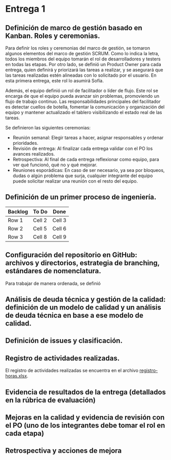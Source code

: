 # Entrega 1

## Definición de marco de gestión basado en Kanban. Roles y ceremonias. 

Para definir los roles y ceremonias del marco de gestión, se tomaron algunos elementos del marco de gestión SCRUM. Como lo indica la letra, todos los miembros del equipo tomarán el rol de desarrolladores y testers en todas las etapas. Por otro lado, se definió un Product Owner para cada entrega, quien definirá y priorizará las tareas a realizar, y se asegurará que las tareas realizadas estén alineadas con lo solicitado por el usuario. En esta primera entrega, este rol lo asumirá Sofía. 

Además, el equipo definió un rol de facilitador o líder de flujo. Este rol se encarga de que el equipo pueda avanzar sin problemas, promoviendo un flujo de trabajo continuo. Las responsabilidades principales del facilitador es detectar cuellos de botella, fomentar la comunicación y organización del equipo y mantener actualizado el tablero visibilizando el estado real de las tareas. 

Se definieron las siguientes ceremonias:
-	Reunión semanal: Elegir tareas a hacer, asignar responsables y ordenar prioridades. 
-	Revisión de entrega: Al finalizar cada entrega validar con el PO los avances realizados. 
-	Retrospectiva: Al final de cada entrega reflexionar como equipo, para ver qué funcionó, qué no y qué mejorar.
-	Reuniones esporádicas: En caso de ser necesario, ya sea por bloqueos, dudas o algún problema que surja, cualquier integrante del equipo puede solicitar realizar una reunión con el resto del equipo. 

## Definición de un primer proceso de ingeniería.

| Backlog | To Do | Done |
|----------|----------|----------|
| Row 1    | Cell 2   | Cell 3   |
| Row 2    | Cell 5   | Cell 6   |
| Row 3    | Cell 8   | Cell 9   |

## Configuración del repositorio en GitHub: archivos y directorios, estrategia de branching, estándares de nomenclatura. 

Para trabajar de manera ordenada, se definió 

## Análisis de deuda técnica y gestión de la calidad: definición de un modelo de calidad y un análisis de deuda técnica en base a ese modelo de calidad. 

## Definición de issues y clasificación.

## Registro de actividades realizadas.
El registro de actividades realizadas se encuentra en el archivo [registro-horas.xlsx](./registro-horas.xlsx).

## Evidencia de resultados de la entrega (detallados en la rúbrica de evaluación)

## Mejoras en la calidad y evidencia de revisión con el PO (uno de los integrantes debe tomar el rol en cada etapa)

## Retrospectiva y acciones de mejora
